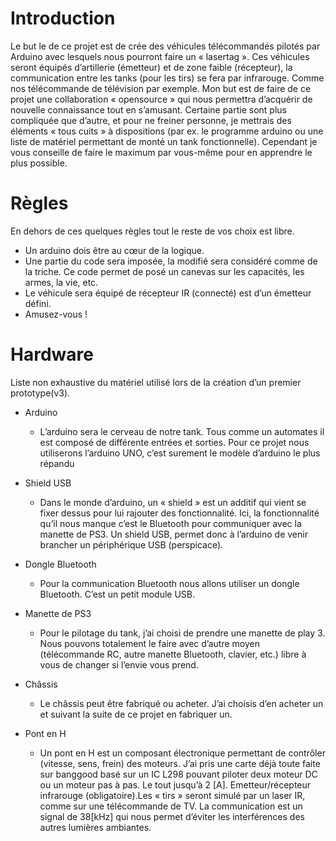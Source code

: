 # Introduction
Le but le de ce projet est de crée des véhicules télécommandés pilotés par Arduino avec lesquels nous pourront faire un « lasertag ». 
Ces véhicules seront équipés d’artillerie (émetteur) et de zone faible (récepteur), la communication entre les tanks (pour les tirs) se fera par infrarouge. Comme nos télécommande de télévision par exemple.
Mon but est de faire de ce projet une collaboration « opensource » qui nous permettra d’acquérir de nouvelle connaissance tout en s’amusant. Certaine partie sont plus compliquée que d’autre, et pour ne freiner personne, je mettrais des éléments « tous cuits » à dispositions (par ex. le programme arduino ou une liste de matériel permettant de monté un tank fonctionnelle). Cependant je vous conseille de faire le maximum par vous-même pour en apprendre le plus possible.

# Règles
En dehors de ces quelques règles tout le reste de vos choix est libre.
- Un arduino dois être au cœur de la logique.
- Une partie du code sera imposée, la modifié sera considéré comme de la triche. Ce code permet de posé un canevas sur les capacités, les armes, la vie, etc.
- Le véhicule sera équipé de récepteur IR (connecté) est d’un émetteur défini.
- Amusez-vous !

# Hardware
Liste non exhaustive du matériel utilisé lors de la création d’un premier prototype(v3).

- Arduino

   * L’arduino sera le cerveau de notre tank. Tous comme un automates il est composé de différente entrées et sorties. Pour ce projet nous utiliserons l’arduino UNO, c’est surement le modèle d’arduino le plus répandu

- Shield USB

   * Dans le monde d’arduino, un « shield » est un additif qui vient se fixer dessus pour lui rajouter des fonctionnalité. Ici, la fonctionnalité  qu’il nous manque c’est le Bluetooth pour communiquer avec la manette de PS3. Un shield USB, permet donc à l’arduino de venir brancher un périphérique USB (perspicace).

- Dongle Bluetooth

   * Pour la communication Bluetooth nous allons utiliser un dongle Bluetooth. C’est un petit module USB.


- Manette de PS3

   * Pour le pilotage du tank, j’ai choisi de prendre une manette de play 3. Nous pouvons totalement le faire avec d’autre moyen (télécommande RC, autre manette Bluetooth, clavier, etc.) libre à vous de changer si l’envie vous prend.
- Châssis

   * Le châssis peut être fabriqué ou acheter. J’ai choisis d’en acheter un et suivant la suite de ce projet en fabriquer un.
- Pont en H

   * Un pont en H est un composant électronique permettant de contrôler (vitesse, sens, frein) des moteurs. J’ai pris une carte déjà toute faite sur banggood basé sur un IC L298 pouvant piloter deux moteur DC ou un moteur pas à pas. Le tout jusqu’à 2 [A]. Emetteur/récepteur infrarouge (obligatoire).Les « tirs » seront simulé par un laser IR, comme sur une télécommande de TV. La communication est un signal de 38[kHz] qui nous permet d’éviter les interférences des autres lumières ambiantes.